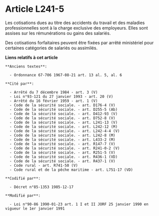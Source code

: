 # Article L241-5

Les cotisations dues au titre des accidents du travail et des maladies professionnelles sont à la charge exclusive des
employeurs. Elles sont assises sur les rémunérations ou gains des salariés.

Des cotisations forfaitaires peuvent être fixées par arrêté ministériel pour certaines catégories de salariés ou assimilés.

**Liens relatifs à cet article**

	**Anciens textes**:

	  - Ordonnance 67-706 1967-08-21 art. 13 al. 5, al. 6

	**Cité par**:

	  - Arrêté du 7 décembre 1984 - art. 3 (V)
	  - Loi n°93-121 du 27 janvier 1993 - art. 20 (V)
	  - Arrêté du 16 février 1959 - art. 1 (V)
	  - Code de la sécurité sociale. - art. D176-4 (V)
	  - Code de la sécurité sociale. - art. D255-5 (Ab)
	  - Code de la sécurité sociale. - art. D412-93 (V)
	  - Code de la sécurité sociale. - art. D752-8 (V)
	  - Code de la sécurité sociale. - art. L241-13 (V)
	  - Code de la sécurité sociale. - art. L242-12 (M)
	  - Code de la sécurité sociale. - art. L242-4-4 (V)
	  - Code de la sécurité sociale. - art. L242-8 (M)
	  - Code de la sécurité sociale. - art. L433-2 (M)
	  - Code de la sécurité sociale. - art. R147-7 (V)
	  - Code de la sécurité sociale. - art. R241-0-2 (V)
	  - Code de la sécurité sociale. - art. R251-5 (V)
	  - Code de la sécurité sociale. - art. R436-1 (VD)
	  - Code de la sécurité sociale. - art. R437-1 (V)
	  - Code rural - art. R741-50 (V)
	  - Code rural et de la pêche maritime - art. L751-17 (VD)

	**Codifié par**:

	  - Décret n°85-1353 1985-12-17

	**Modifié par**:

	  - Loi n°90-86 1990-01-23 art. 1 I et II JORF 25 janvier 1990 en vigueur le 1er janvier 1991
